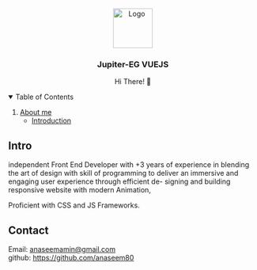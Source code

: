 
<br />
<p align="center">
  <a href="https://github.com/othneildrew/Best-README-Template">
    <img src="https://avatars.githubusercontent.com/u/111666236?v=4" alt="Logo" width="80" height="80">
  </a>

  <h3 align="center">Jupiter-EG VUEJS</h3>
  
  <p align="center">
    Hi There! 👋
  
 <details open="open">
  <summary>Table of Contents</summary>
  <ol>
    <li>
      <a href="#About me">About me</a>
      <ul>
        <li><a href="#intro">Introduction</a></li>
      </ul>
    </li>
  </ol>
</details>
  
 ## Intro 
  
independent Front End Developer with +3 years of experience in blending the art of design with skill of programming to deliver an immersive and engaging user experience through efficient de-
signing and building responsive website with modern Animation,

Proficient with CSS and JS Frameworks.
      
 ## Contact
  
  Email: anaseemamin@gmail.com <br>
  github: https://github.com/anaseem80
